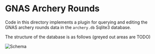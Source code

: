 GNAS Archery Rounds
===================

Code in this directory implements a plugin for querying and
editing the GNAS archery rounds data in the `archery.db`
Sqlite3 database.

The structure of the database is as follows (greyed out areas are TODO)

![Schema](https://github.com/billhails/RHAC-Rounds/tree/official-handicaps-only/wp-content/plugins/gnas-archery-rounds/Schema.png)
